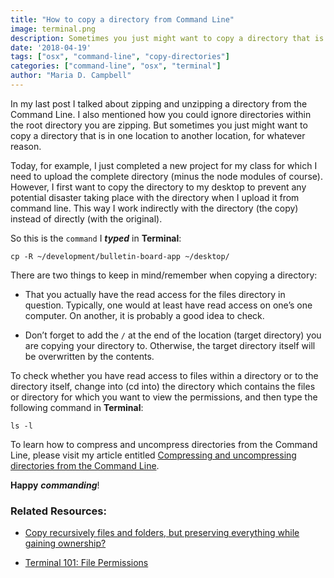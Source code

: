 ```yaml
---
title: "How to copy a directory from Command Line"
image: terminal.png
description: Sometimes you just might want to copy a directory that is in one location to another location, for whatever reason.
date: '2018-04-19'
tags: ["osx", "command-line", "copy-directories"]
categories: ["command-line", "osx", "terminal"]
author: "Maria D. Campbell"
---
```


In my last post I talked about zipping and unzipping a directory from the Command Line. I also mentioned how you could ignore directories within the root directory you are zipping. But sometimes you just might want to copy a directory that is in one location to another location, for whatever reason.

Today, for example, I just completed a new project for my class for which I need to upload the complete directory (minus the node modules of course). However, I first want to copy the directory to my desktop to prevent any potential disaster taking place with the directory when I upload it from command line. This way I work indirectly with the directory (the copy) instead of directly (with the original).

So this is the `command` I ***typed*** in **Terminal**:

```shell
cp -R ~/development/bulletin-board-app ~/desktop/
```

There are two things to keep in mind/remember when copying a directory:

+ That you actually have the read access for the files directory in question. Typically, one would at least have read access on one’s one computer. On another, it is probably a good idea to check.

+ Don’t forget to add the `/` at the end of the location (target directory) you are copying your directory to. Otherwise, the target directory itself will be overwritten by the contents.

To check whether you have read access to files within a directory or to the directory itself, change into (cd into) the directory which contains the files or directory for which you want to view the permissions, and then type the following command in **Terminal**:

```shell
ls -l
```

To learn how to compress and uncompress directories from the Command Line, please visit my article entitled [Compressing and uncompressing directories from the Command Line](https://www.mariadcampbell.com/blog/how-to-copy-a-directory-from-command-line).

**Happy** ***commanding***!

### Related Resources:

+ [Copy recursively files and folders, but preserving everything while gaining ownership?](https://apple.stackexchange.com/questions/180982/copy-recursively-files-and-folders-but-preserving-everything-while-gaining-owne)

+ [Terminal 101: File Permissions](https://www.techradar.com/how-to/computing/apple/terminal-101-file-permissions-1305647)

